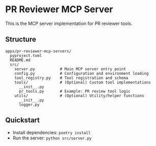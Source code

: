 # PR Reviewer MCP Server

This is the MCP server implementation for PR reviewer tools.

## Structure

```
apps/pr-reviewer-mcp-servers/
  pyproject.toml
  README.md
  src/
    server.py           # Main MCP server entry point
    config.py           # Configuration and environment loading
    tool_registry.py    # Tool registration and schema
    tools/              # (Optional) Custom tool implementations
      __init__.py
      pr_tools.py       # Example: PR review tool logic
    utils/              # (Optional) Utility/helper functions
      __init__.py
      logger.py
```

## Quickstart

- Install dependencies: `poetry install`
- Run the server: `python src/server.py`
